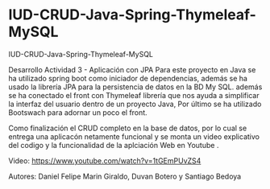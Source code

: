 # IUD-CRUD-Java-Spring-Thymeleaf-MySQL

IUD-CRUD-Java-Spring-Thymeleaf-MySQL

Desarrollo Actividad 3 - Aplicación con JPA
Para este proyecto en Java se ha utilizado spring boot como iniciador de dependencias, además se ha usado la librería JPA para la persistencia de datos en la BD My SQL.
además se ha conectado el front con Thymeleaf librería que nos ayuda a simplificar la interfaz del usuario dentro de un proyecto Java, Por último se ha utilizado Bootswach para adornar
un poco el front.

Como finalización el CRUD completo en la base de datos, por lo cual se entrega una aplicacón netamente funcional y se monta un video explicativo del codigo y la funcionalidad
de la aplciación Web en Youtube .

Video: https://www.youtube.com/watch?v=1tGEmPUvZS4

Autores: Daniel Felipe Marin Giraldo, Duvan Botero y Santiago Bedoya
